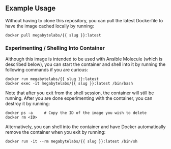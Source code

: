 ## Example Usage

Without having to clone this repository, you can pull the latest Dockerfile to have the image cached locally by running:

```shell
docker pull megabytelabs/{{ slug }}:latest
```

### Experimenting / Shelling Into Container

Although this image is intended to be used with Ansible Molecule (which is described below), you can start the container and shell into it by running the following commands if you are curious:

```shell
docker run megabytelabs/{{ slug }}:latest
docker exec -it megabytelabs/{{ slug }}:latest /bin/bash
```

Note that after you exit from the shell session, the container will still be running. After you are done experimenting with the container, you can destroy it by running:

```shell
docker ps -a     # Copy the ID of the image you wish to delete
docker rm <ID>
```

Alternatively, you can shell into the container and have Docker automatically remove the container when you exit by running:

```shell
docker run -it --rm megabytelabs/{{ slug }}:latest /bin/sh
```
